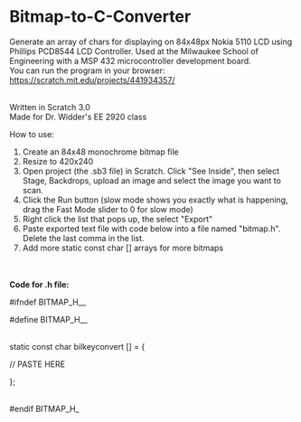 # Bitmap-to-C-Converter
Generate an array of chars for displaying on 84x48px Nokia 5110 LCD using Phillips PCD8544 LCD Controller. Used at the Milwaukee School of Engineering with a MSP 432 microcontroller development board.
<br>
You can run the program in your browser: https://scratch.mit.edu/projects/441934357/
<br>
<br>

Written in Scratch 3.0 
<br>
Made for Dr. Widder's EE 2920 class
<br>

How to use:
1. Create an 84x48 monochrome bitmap file
2. Resize to 420x240
3. Open project (the .sb3 file) in Scratch. Click "See Inside", then select Stage, Backdrops, upload an image and select the image you want to scan.
4. Click the Run button (slow mode shows you exactly what is happening, drag the Fast Mode slider to 0 for slow mode)
5. Right click the list that pops up, the select "Export"
6. Paste exported text file with code below into a file named "bitmap.h". Delete the last comma in the list.
7. Add more static const char [] arrays for more bitmaps

<br>

<br>
<b>Code for .h file:</b>

#ifndef BITMAP_H__
<br>

#define BITMAP_H__
<br>
<br>

static const char bilkeyconvert [] = {
<br>

 // PASTE HERE
 <br>

  };
<br>
<br>

#endif BITMAP_H_
